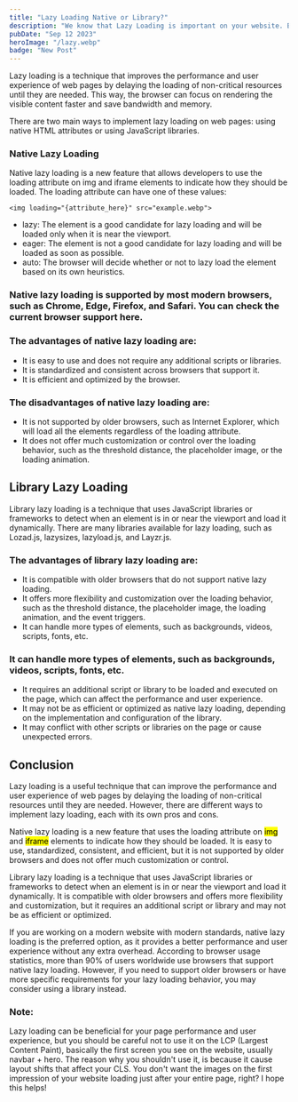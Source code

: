```yaml
---
title: "Lazy Loading Native or Library?"
description: "We know that Lazy Loading is important on your website. But when it comes to decisions, which one should we choose, Native or Library? I asked myself this question many times during my career, and here is my conclusion..."
pubDate: "Sep 12 2023"
heroImage: "/lazy.webp"
badge: "New Post"
---
```

 
Lazy loading is a technique that improves the performance and user experience of web pages by delaying the loading of non-critical resources until they are needed. This way, the browser can focus on rendering the visible content faster and save bandwidth and memory.

There are two main ways to implement lazy loading on web pages: using native HTML attributes or using JavaScript libraries.

### Native Lazy Loading

Native lazy loading is a new feature that allows developers to use the loading attribute on img and iframe elements to indicate how they should be loaded. The loading attribute can have one of these values:

```
<img loading="{attribute_here}" src="example.webp">
```

+ lazy: The element is a good candidate for lazy loading and will be loaded only when it is near the viewport.
+ eager: The element is not a good candidate for lazy loading and will be loaded as soon as possible.
+ auto: The browser will decide whether or not to lazy load the element based on its own heuristics.

### Native lazy loading is supported by most modern browsers, such as Chrome, Edge, Firefox, and Safari. You can check the current browser support here.

### The advantages of native lazy loading are:
+ It is easy to use and does not require any additional scripts or libraries.
+ It is standardized and consistent across browsers that support it.
+ It is efficient and optimized by the browser.

### The disadvantages of native lazy loading are:
+ It is not supported by older browsers, such as Internet Explorer, which will load all the elements regardless of the loading attribute.
+ It does not offer much customization or control over the loading behavior, such as the threshold distance, the placeholder image, or the loading animation.

## Library Lazy Loading
Library lazy loading is a technique that uses JavaScript libraries or frameworks to detect when an element is in or near the viewport and load it dynamically. There are many libraries available for lazy loading, such as Lozad.js, lazysizes, lazyload.js, and Layzr.js.

### The advantages of library lazy loading are:
+ It is compatible with older browsers that do not support native lazy loading.
+ It offers more flexibility and customization over the loading behavior, such as the threshold distance, the placeholder image, the loading animation, and the event triggers.
+ It can handle more types of elements, such as backgrounds, videos, scripts, fonts, etc.

### It can handle more types of elements, such as backgrounds, videos, scripts, fonts, etc.
+ It requires an additional script or library to be loaded and executed on the page, which can affect the performance and user experience.
+ It may not be as efficient or optimized as native lazy loading, depending on the implementation and configuration of the library.
+ It may conflict with other scripts or libraries on the page or cause unexpected errors.

## Conclusion
Lazy loading is a useful technique that can improve the performance and user experience of web pages by delaying the loading of non-critical resources until they are needed. However, there are different ways to implement lazy loading, each with its own pros and cons.

Native lazy loading is a new feature that uses the loading attribute on <mark>img</mark> and <mark>iframe</mark> elements to indicate how they should be loaded. It is easy to use, standardized, consistent, and efficient, but it is not supported by older browsers and does not offer much customization or control.

Library lazy loading is a technique that uses JavaScript libraries or frameworks to detect when an element is in or near the viewport and load it dynamically. It is compatible with older browsers and offers more flexibility and customization, but it requires an additional script or library and may not be as efficient or optimized.

If you are working on a modern website with modern standards, native lazy loading is the preferred option, as it provides a better performance and user experience without any extra overhead. According to browser usage statistics, more than 90% of users worldwide use browsers that support native lazy loading. However, if you need to support older browsers or have more specific requirements for your lazy loading behavior, you may consider using a library instead.

### Note: 
Lazy loading can be beneficial for your page performance and user experience, but you should be careful not to use it on the LCP (Largest Content Paint), basically the first screen you see on the website, usually navbar + hero. The reason why you shouldn't use it, is because it cause layout shifts that affect your CLS. You don't want the images on the first impression of your website loading just after your entire page, right? I hope this helps!